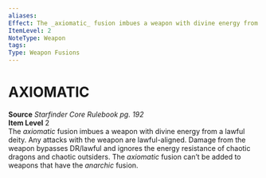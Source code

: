 ```yaml
---
aliases: 
Effect: The _axiomatic_ fusion imbues a weapon with divine energy from a lawful deity. Any attacks with the weapon are lawful-aligned. Damage from the weapon bypasses DR/lawful and ignores the energy resistance of chaotic dragons and chaotic outsiders. The _axiomatic_ fusion can’t be added to weapons that have the _anarchic_ fusion.
ItemLevel: 2
NoteType: Weapon
tags: 
Type: Weapon Fusions
---
```

# AXIOMATIC
**Source** _Starfinder Core Rulebook pg. 192_  
**Item Level** 2  
The _axiomatic_ fusion imbues a weapon with divine energy from a lawful deity. Any attacks with the weapon are lawful-aligned. Damage from the weapon bypasses DR/lawful and ignores the energy resistance of chaotic dragons and chaotic outsiders. The _axiomatic_ fusion can’t be added to weapons that have the _anarchic_ fusion.